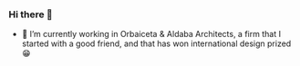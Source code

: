 ### Hi there 👋

- 🔭 I’m currently working in Orbaiceta & Aldaba Architects, a firm that I started with a good friend, and that has won international design prized 😁

<!--
**luisorbaiceta/luisorbaiceta** is a ✨ _special_ ✨ repository because its `README.md` (this file) appears on your GitHub profile.

Here are some ideas to get you started:

- 🔭 I’m currently working on ...
- 🌱 I’m currently learning ...
- 👯 I’m looking to collaborate on ...
- 🤔 I’m looking for help with ...
- 💬 Ask me about ...
- 📫 How to reach me: ...
- 😄 Pronouns: ...
- ⚡ Fun fact: ...
-->
